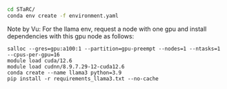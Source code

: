 ##
```bash
cd STaRC/
conda env create -f environment.yaml
```

Note by Vu: For the llama env, request a node with one gpu and install dependencies with this gpu node as follows:
```
salloc --gres=gpu:a100:1 --partition=gpu-preempt --nodes=1 --ntasks=1 --cpus-per-gpu=16
module load cuda/12.6
module load cudnn/8.9.7.29-12-cuda12.6
conda create --name llama3 python=3.9
pip install -r requirements_llama3.txt --no-cache
```